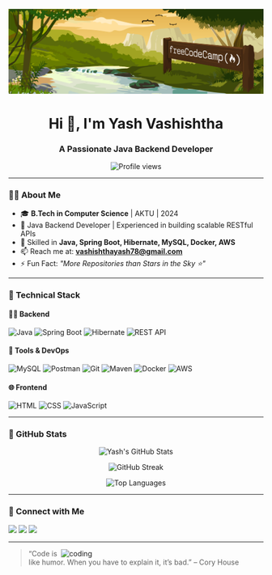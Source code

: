 ![logo](https://github.com/vashishtha9411/Yash-Vashishtha/blob/main/freeCodeCamp-logo.png)

<h1 align="center">Hi 👋, I'm Yash Vashishtha</h1>
<h3 align="center">A Passionate Java Backend Developer</h3>

<p align="center">
  <img src="https://komarev.com/ghpvc/?username=vashishtha9411&label=Profile%20views&color=0e75b6&style=flat" alt="Profile views" />
</p>

---

### 👨‍💻 About Me

- 🎓 **B.Tech in Computer Science** | AKTU | 2024  
- 💼 Java Backend Developer | Experienced in building scalable RESTful APIs  
- 🔧 Skilled in **Java, Spring Boot, Hibernate, MySQL, Docker, AWS**  
- 📫 Reach me at: **vashishthayash78@gmail.com**  
- ⚡ Fun Fact: *"More Repositories than Stars in the Sky ⭐"*

---

### 💼 Technical Stack

#### 👨‍💻 Backend
![Java](https://img.shields.io/badge/Java-%23ED8B00.svg?style=flat&logo=java&logoColor=white)
![Spring Boot](https://img.shields.io/badge/SpringBoot-6DB33F.svg?style=flat&logo=springboot&logoColor=white)
![Hibernate](https://img.shields.io/badge/Hibernate-59666C.svg?style=flat&logo=hibernate&logoColor=white)
![REST API](https://img.shields.io/badge/REST-API-blue.svg)

#### 🧰 Tools & DevOps
![MySQL](https://img.shields.io/badge/MySQL-00000F?style=flat&logo=mysql&logoColor=white)
![Postman](https://img.shields.io/badge/Postman-FF6C37?style=flat&logo=postman&logoColor=white)
![Git](https://img.shields.io/badge/Git-F05032?style=flat&logo=git&logoColor=white)
![Maven](https://img.shields.io/badge/Maven-C71A36?style=flat&logo=apachemaven&logoColor=white)
![Docker](https://img.shields.io/badge/Docker-2496ED.svg?style=flat&logo=docker&logoColor=white)
![AWS](https://img.shields.io/badge/AWS-232F3E.svg?style=flat&logo=amazon-aws&logoColor=white)

#### 🌐 Frontend
![HTML](https://img.shields.io/badge/HTML5-E34F26.svg?style=flat&logo=html5&logoColor=white)
![CSS](https://img.shields.io/badge/CSS3-1572B6.svg?style=flat&logo=css3&logoColor=white)
![JavaScript](https://img.shields.io/badge/JavaScript-F7DF1E.svg?style=flat&logo=javascript&logoColor=black)

---

### 🌟 GitHub Stats

<p align="center">
  <img src="https://github-readme-stats.vercel.app/api?username=vashishtha9411&show_icons=true&theme=tokyonight" alt="Yash's GitHub Stats" />
</p>

<p align="center">
  <img src="https://github-readme-streak-stats.herokuapp.com/?user=vashishtha9411&theme=tokyonight" alt="GitHub Streak" />
</p>

<p align="center">
  <img src="https://github-readme-stats.vercel.app/api/top-langs/?username=vashishtha9411&layout=compact&theme=tokyonight" alt="Top Languages" />
</p>

---

### 📱 Connect with Me

<p align="left">
  <a href="https://www.linkedin.com/in/yashvashishtha1/" target="_blank"><img src="https://img.shields.io/badge/LinkedIn-blue?style=flat&logo=linkedin&logoColor=white" /></a>
  <a href="https://instagram.com/__yash70" target="_blank"><img src="https://img.shields.io/badge/Instagram-E4405F?style=flat&logo=instagram&logoColor=white" /></a>
  <a href="mailto:vashishthayash78@gmail.com"><img src="https://img.shields.io/badge/Gmail-D14836?style=flat&logo=gmail&logoColor=white" /></a>
</p>

---

<img align="right" alt="coding" width="400" src="https://user-images.githubusercontent.com/55389276/140866485-8fb1c876-9a8f-4d6a-98dc-08c4981eaf70.gif">

> “Code is like humor. When you have to explain it, it’s bad.” – Cory House
